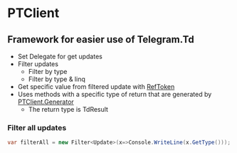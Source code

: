 # PTClient

## Framework for easier use of Telegram.Td
 - Set Delegate for get updates
 - Filter updates
    - Filter by type
    - Filter by type & linq
 - Get specific value from filtered update with [RefToken](https://github.com/Poudyn/RefToken)
 - Uses methods with a specific type of return that are generated by [PTClient.Generator](https://github.com/Poudyn/PTClient.Generator)
    - The return type is TdResult
 
    
### Filter all updates
```C#
var filterAll = new Filter<Update>(x=>Console.WriteLine(x.GetType()));
````

